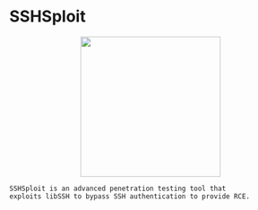 # SSHSploit

<p align="center">
    <img src="https://user-images.githubusercontent.com/54115104/83340671-c3887f80-a2e3-11ea-9ada-f21dc56ab244.png" hight="250" width="250" alt="">
</p>

```
SSHSploit is an advanced penetration testing tool that 
exploits libSSH to bypass SSH authentication to provide RCE.
```

